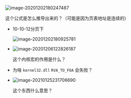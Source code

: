 ![image-20201202180247487](https://cdn.jsdelivr.net/gh/smallzhong/picgo-pic-bed/image-20201202180247487.png)

这个公式是怎么推导出来的？（可能是因为页表地址是连续的）

+ 10-10-12分页下

  ![image-20201202180925781](https://cdn.jsdelivr.net/gh/smallzhong/picgo-pic-bed/image-20201202180925781.png)
  
+ ![image-20201206122826187](https://cdn.jsdelivr.net/gh/smallzhong/picgo-pic-bed/image-20201206122826187.png)

  这个内核宏的作用是什么？

  
  
+ 为啥 `kernel32.dll`  `RVA_TO_FOA` 会失败？

+ ![image-20210125231706690](https://cdn.jsdelivr.net/gh/smallzhong/picgo-pic-bed/image-20210125231706690.png)

  这个东西什么意思？